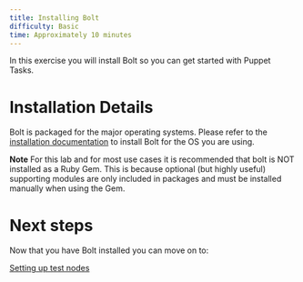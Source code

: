 ```yaml
---
title: Installing Bolt
difficulty: Basic
time: Approximately 10 minutes
---
```


In this exercise you will install Bolt so you can get started with Puppet Tasks.

# Installation Details

Bolt is packaged for the major operating systems. Please refer to the [installation documentation](https://puppet.com/docs/bolt/latest/bolt_installing.html) to install Bolt for the OS you are using. 

**Note** For this lab and for most use cases it is recommended that bolt is NOT installed as a Ruby Gem. This is because optional (but highly useful) supporting modules are only included in packages and must be installed manually when using the Gem.    

# Next steps

Now that you have Bolt installed you can move on to:

[Setting up test nodes](../02-acquiring-nodes)
